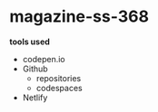 # magazine-ss-368

**tools used**
* codepen.io
* Github
    * repositories
    * codespaces
* Netlify
